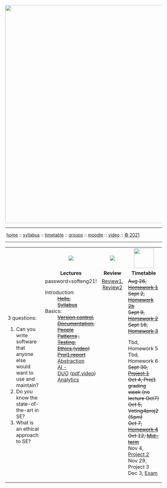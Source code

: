<a name=top>
<a href="http://tiny.cc/se21"><img  width=700
  src="https://raw.githubusercontent.com/txt/se21/master/docs/img/femse.png"></a>
<hr>
<p>
&nbsp;<a href="https://tiny.cc/se21">home</a> ::
<a href="https://github.com/txt/se21/blob/master/docs/syllabus.md#top">syllabus</a> ::
<a href="https://github.com/txt/se21/blob/master/docs/syllabus.md#timetable">timetable</a> ::
<a href="https://docs.google.com/spreadsheets/d/1KKskduN7m1R3WYhQTLyWJgxkAvrp2UV-LEu5JWN26xo/edit#gid=0">groups</a> ::
<a href="https://moodle-courses2122.wolfware.ncsu.edu/course/view.php?id=3211">moodle</a> ::
<a href="https://ncsu.hosted.panopto.com/Panopto/Pages/Sessions/List.aspx#folderID=a5998f03-01df-4c6c-91c1-ad80003f3c7c">video</a> ::
<a href="https://github.com/txt/se21/blob/master/LICENSE.md#top">&copy; 2021</a>
<br>
<hr>


<table width="100%" border=0 align=center>
<tr>
<td width=300></td>
<td align=center xwidth=150><img src="docs/img/lectures.gif"></td>
<td align=center><img           src="docs/img/review.gif"></td>
<td align=center width=200><img width=64 src="docs/img/time.png"></td>
</tr>
<tr>
<td></td>
<td align=center><b>Lectures</b></td>
</td><td align=center><b>Review </td>
<td align=center><b>Timetable</b> </td>
</tr>
<tr>
<td>

3 questions:

<ol>
<li>Can you write software that anyone  else would want to  use and maintain?</li>
<li>Do you know the state-of-the-art in SE?</li>
<li>What is an ethical approach  to  SE?</li>
</ol>


</td>
<td valign=top  xwidth="100px">
password=softeng21!<br>
<!-- -------------------------------- -->
<dl>
 <dt>
    Introduction:
  </dt>
  <dd>
    <strike><a href="docs/00hello.md">Hello</a>, <br>
    <a href="docs/syllabus.md">Syllabus</a></strike>
  </dd>
  <dt>
    Basics:
  </dt>
  <dd>
    <strike> <a href="docs/01goodrepo.md">Version control</a>,<br>
        <a href="docs/doc.md">Documentation</a>, <br> </strike>
      <strike><a href="docs/people1.md">People</a><br>
       <a href="docs/patterns.md">Patterns</a> , <br>
    <a href="docs/testing.md">Testing</a>, <br>     
      <a href="docs/ethics.md">Ethics</a>,(<a 
   href="https://ncsu.zoom.us/rec/share/Xomrd8C0MAPgw-tgaicWvA2oDaqepafy9m6gDNq5PtZqxmPwx89WMJeLkqJYx0pq.0XdOvfPRHVYPMkYV">video</a>)</br>
<a href="https://docs.google.com/document/d/1aowGagI10w4JD18J7AOxgBCOUmx5oUkKdA_AF6vYBVY/edit">Proj1.report</a><br> </strike>
      <a href="docs/abstract.md">Abstraction</a><br>
   <a href="http://tiny.cc/acm19">AI&nbsp;-DUO</a>&nbsp;(<a href="/docs/acm19.pdf">pdf</a>,<a href="https://ncsu.zoom.us/rec/share/RuhFD6bXbhQ3xdX-4CmtKOxmsPaepUw7_-TOjtv5ZUUdAQGOgTE8sizFvNw9wjSo.ud2Vbf0dks7QMPvw">video</a>)<br>
      <a href="docs/analytics.md">Analytics</a><br>
  </dd>

</dl>

<!-- -------------------------------- -->

<td align=center   valign=top xwidth="100px">
    <a href="docs/review1.md">Review1</a>, <br>
    <a href="docs/review2.md">Review2</a>
 
</td>
<td valign=top>
  <strike>Aug 26, <a href="docs/hw1.md">Homework 1</a></strike><br>
<strike>Sept 2, <a href="docs/hw2b.md">Homework 2b</a><br>
Sept 9, <a href="docs/hw2.md">Homework 2</a><br>
Sept 16, <a href="docs/hw3.md">Homework 3</a><br></strike>
 
Tbd,  Homework 5<br>
Tbd,  Homework 6<br>
<strike>Sept 30, <a href="docs/proj1.md">Project 1</a><br>
    Oct 4,  Proj1 grading week (no lecture Oct7)<br>
    Oct 5,  Voting4proj2 (5pm)<br>
   Oct 7,  <a href="docs/hw4.md">Homework 4</a><br>
Oct 12, <a href="docs/exam.md">Mid-term</a></strike><br>
Nov 4, <a href="/docs/proj2.md">Project 2</a><br>
Nov 29, Project 3<br>
Dec 3, <a href="/docs/essay.md">Exam</a> 
</td>
</tr>

</table>



